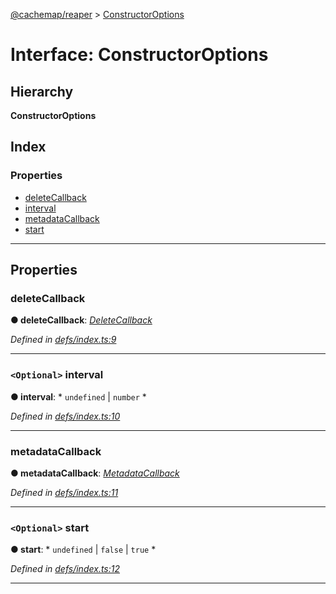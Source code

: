 [@cachemap/reaper](../README.md) > [ConstructorOptions](../interfaces/constructoroptions.md)

# Interface: ConstructorOptions

## Hierarchy

**ConstructorOptions**

## Index

### Properties

* [deleteCallback](constructoroptions.md#deletecallback)
* [interval](constructoroptions.md#interval)
* [metadataCallback](constructoroptions.md#metadatacallback)
* [start](constructoroptions.md#start)

---

## Properties

<a id="deletecallback"></a>

###  deleteCallback

**● deleteCallback**: *[DeleteCallback](../#deletecallback)*

*Defined in [defs/index.ts:9](https://github.com/dylanaubrey/cachemap/blob/58bca6e/packages/reaper/src/defs/index.ts#L9)*

___
<a id="interval"></a>

### `<Optional>` interval

**● interval**: * `undefined` &#124; `number`
*

*Defined in [defs/index.ts:10](https://github.com/dylanaubrey/cachemap/blob/58bca6e/packages/reaper/src/defs/index.ts#L10)*

___
<a id="metadatacallback"></a>

###  metadataCallback

**● metadataCallback**: *[MetadataCallback](../#metadatacallback)*

*Defined in [defs/index.ts:11](https://github.com/dylanaubrey/cachemap/blob/58bca6e/packages/reaper/src/defs/index.ts#L11)*

___
<a id="start"></a>

### `<Optional>` start

**● start**: * `undefined` &#124; `false` &#124; `true`
*

*Defined in [defs/index.ts:12](https://github.com/dylanaubrey/cachemap/blob/58bca6e/packages/reaper/src/defs/index.ts#L12)*

___

